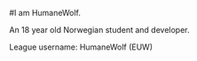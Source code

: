 #I am HumaneWolf.

An 18 year old Norwegian student and developer.

League username: HumaneWolf (EUW)